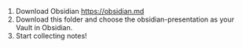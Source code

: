 1. Download Obsidian https://obsidian.md
2. Download this folder and choose the obsidian-presentation as your Vault in Obsidian.
3. Start collecting notes!
